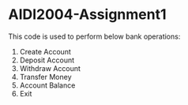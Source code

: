 # AIDI2004-Assignment1

This code is used to perform below bank operations:
1. Create Account
2. Deposit Account
3. Withdraw Account
4. Transfer Money
5. Account Balance
6. Exit